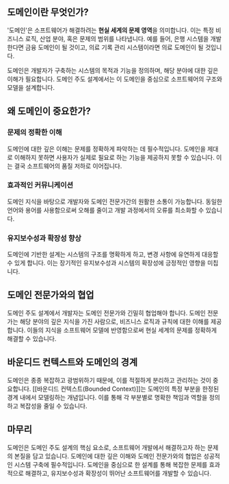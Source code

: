 ## 도메인이란 무엇인가?

'도메인'은 소프트웨어가 해결하려는 **현실 세계의 문제 영역**을 의미합니다. 이는 특정 비즈니스 로직, 산업 분야, 혹은 문제의 범위를 나타냅니다. 예를 들어, 은행 시스템을 개발한다면 금융 도메인이 될 것이고, 의료 기록 관리 시스템이라면 의료 도메인이 될 것입니다.

도메인은 개발자가 구축하는 시스템의 목적과 기능을 정의하며, 해당 분야에 대한 깊은 이해가 필요합니다. 도메인 주도 설계에서는 이 도메인을 중심으로 소프트웨어의 구조와 모델을 설계합니다.

## 왜 도메인이 중요한가?

### 문제의 정확한 이해

도메인에 대한 깊은 이해는 문제를 정확하게 파악하는 데 필수적입니다. 도메인을 제대로 이해하지 못하면 사용자가 실제로 필요로 하는 기능을 제공하지 못할 수 있습니다. 이는 결국 소프트웨어의 품질 저하로 이어집니다.

### 효과적인 커뮤니케이션

도메인 지식을 바탕으로 개발자와 도메인 전문가간의 원활한 소통이 가능합니다. 동일한 언어와 용어를 사용함으로써 오해를 줄이고 개발 과정에서의 오류를 최소화할 수 있습니다.

### 유지보수성과 확장성 향상

도메인에 기반한 설계는 시스템의 구조를 명확하게 하고, 변경 사항에 유연하게 대응할 수 있게 합니다. 이는 장기적인 유지보수성과 시스템의 확장성에 긍정적인 영향을 미칩니다.

## 도메인 전문가와의 협업

도메인 주도 설계에서 개발자는 도메인 전문가와 긴밀히 협업해야 합니다. 도메인 전문가는 해당 분야의 깊은 지식을 가진 사람으로, 비즈니스 로직과 규칙에 대한 이해를 제공합니다. 이들의 지식을 소프트웨어 모델에 반영함으로써 현실 세계의 문제를 정확하게 해결할 수 있습니다.

## 바운디드 컨텍스트와 도메인의 경계

도메인은 종종 복잡하고 광범위하기 때문에, 이를 적절하게 분리하고 관리하는 것이 중요합니다. [[바운디드 컨텍스트(Bounded Context)]]는 도메인의 특정 부분을 한정된 경계 내에서 모델링하는 개념입니다. 이를 통해 각 부분별로 명확한 책임과 역할을 정의하고 복잡성을 줄일 수 있습니다.

## 마무리

도메인은 도메인 주도 설계의 핵심 요소로, 소프트웨어 개발에서 해결하고자 하는 문제의 본질을 담고 있습니다. 도메인에 대한 깊은 이해와 도메인 전문가와의 협업은 성공적인 시스템 구축에 필수적입니다. 도메인을 중심으로 한 설계를 통해 복잡한 문제를 효과적으로 해결하고, 유지보수성과 확장성이 뛰어난 소프트웨어를 개발할 수 있습니다.